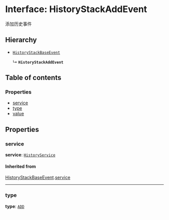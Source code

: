 # Interface: HistoryStackAddEvent

添加历史事件

## Hierarchy

* [`HistoryStackBaseEvent`](/en/auto-docs/fixed-history-plugin/interfaces/HistoryStackBaseEvent.md)

  ↳ **`HistoryStackAddEvent`**

## Table of contents

### Properties

* [service](/en/auto-docs/fixed-history-plugin/interfaces/HistoryStackAddEvent.md#service)
* [type](/en/auto-docs/fixed-history-plugin/interfaces/HistoryStackAddEvent.md#type)
* [value](/en/auto-docs/fixed-history-plugin/interfaces/HistoryStackAddEvent.md#value)

## Properties

### service

**service**: [`HistoryService`](/en/auto-docs/fixed-history-plugin/classes/HistoryService.md)

#### Inherited from

[HistoryStackBaseEvent](/en/auto-docs/fixed-history-plugin/interfaces/HistoryStackBaseEvent.md).[service](/en/auto-docs/fixed-history-plugin/interfaces/HistoryStackBaseEvent.md#service)

***

### type

**type**: [`ADD`](/en/auto-docs/fixed-history-plugin/enums/HistoryStackChangeType.md#add)

#### Overrides

[HistoryStackBaseEvent](/en/auto-docs/fixed-history-plugin/interfaces/HistoryStackBaseEvent.md).[type](/en/auto-docs/fixed-history-plugin/interfaces/HistoryStackBaseEvent.md#type)

***

### value

**value**: [`HistoryItem`](/en/auto-docs/fixed-history-plugin/interfaces/HistoryItem.md)

#### Overrides

[HistoryStackBaseEvent](/en/auto-docs/fixed-history-plugin/interfaces/HistoryStackBaseEvent.md).[value](/en/auto-docs/fixed-history-plugin/interfaces/HistoryStackBaseEvent.md#value)
